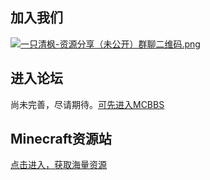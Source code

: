 <!DOCTYPE html>
<html>
  <head>
    <div class="main">
            <h2>加入我们</h2>
            <a href="https://mc113.x.yupoo.com/32714396?uid=1" target="_blank"><img src="http://pic.yupoo.com/mc113/5d9a66e1/95504128.png" alt="一只清枫-资源分享（未公开）群聊二维码.png"></a>

<h2>进入论坛</h2>
  尚未完善，尽请期待。<a href="https://www.mcbbs.net/">可先进入MCBBS</a> 

  <h2>Minecraft资源站</h2>
  <a href="https://mc113.github.io/download">点击进入，获取海量资源</a> 
